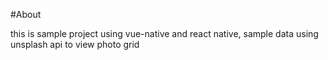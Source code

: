 #About

this is sample project using vue-native and react native, sample data using unsplash api to view photo grid
